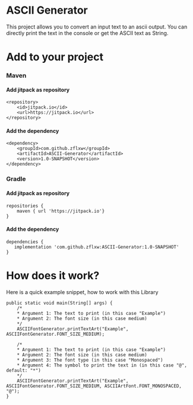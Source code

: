 # ASCII Generator

This project allows you to convert an input text to an ascii output. You can directly print the text in the console or get the ASCII text as String. 

# Add to your project
### Maven

 #### Add jitpack as repository

    <repository>
		<id>jitpack.io</id>
		<url>https://jitpack.io</url>
    </repository>

#### Add the dependency

    <dependency>
	    <groupId>com.github.zflxw</groupId>
	    <artifactId>ASCII-Generator</artifactId>
	    <version>1.0-SNAPSHOT</version>
    </dependency>

### Gradle
#### Add jitpack as repository
    repositories {
        maven { url 'https://jitpack.io'}
    }
#### Add the dependency
    dependencies {
       implementation 'com.github.zflxw:ASCII-Generator:1.0-SNAPSHOT'
    }

# How does it work?
Here is a quick example snippet, how to work with this Library

    public static void main(String[] args) {
		/*
		* Argument 1: The text to print (in this case "Example")
		* Argument 2: The font size (in this case medium)	
		*/
		ASCIIFontGenerator.printTextArt("Example", ASCIIFontGenerator.FONT_SIZE_MEDIUM);

		/*
		* Argument 1: The text to print (in this case "Example")
		* Argument 2: The font size (in this case medium)
		* Argument 3: The font type (in this case "Monospaced")
		* Argument 4: The symbol to print the text in (in this case "@", default: "*")
		*/
		ASCIIFontGenerator.printTextArt("Example", ASCIIFontGenerator.FONT_SIZE_MEDIUM, ASCIIArtFont.FONT_MONOSPACED, "@");
	}

